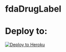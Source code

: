 # fdaDrugLabel
# Deploy to:
[![Deploy to Heroku](https://www.herokucdn.com/deploy/button.svg)](https://heroku.com/deploy)
